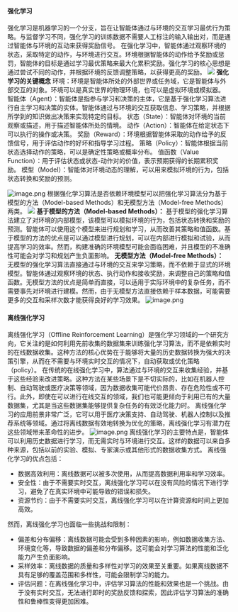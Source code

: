 #### 强化学习
强化学习是机器学习的一个分支，旨在让智能体通过与环境的交互学习最优行为策略。与监督学习不同，强化学习的训练数据不需要人工标注的输入输出对，而是通过智能体与环境的互动来获得奖励信号。
在强化学习中，智能体通过观察环境的状态，采取特定的动作，与环境进行交互。环境根据智能体的动作给予奖励或惩罚，智能体的目标是通过学习最优策略来最大化累积奖励。强化学习的核心思想是通过尝试不同的动作，并根据环境的反馈调整策略，以获得更高的奖励。
![](https://cdn.nlark.com/yuque/0/2024/png/12763465/1713246964933-864248f7-1660-4ce1-b4f6-b95f94e1238f.png#averageHue=%23f6f6f6&clientId=u5f84049e-77fb-4&from=paste&height=287&id=u3d7e4125&originHeight=383&originWidth=833&originalType=url&ratio=1.6500000953674316&rotation=0&showTitle=false&status=done&style=none&taskId=u4e82629c-ecf9-4d11-8080-65b36d544a6&title=&width=625)
**强化学习的关键概念**
环境：环境是智能体所处的外部世界或任务域，它是智能体与外部交互的对象。环境可以是真实世界的物理环境，也可以是虚拟环境或模拟器。
智能体（Agent）：智能体是指参与学习和决策的主体，它是基于强化学习算法进行自主学习和决策的实体。智能体通过与环境的交互获取信息、学习策略，并根据所学到的知识做出决策来实现特定的目标。
状态（State）：智能体对环境的当前观察或描述，用于描述智能体所处的情境。
动作（Action）：智能体在给定状态下可以执行的操作或决策。
奖励（Reward）：环境根据智能体采取的动作给予的反馈信号，用于评估动作的好坏和指导学习过程。
策略（Policy）：智能体根据当前状态选择动作的策略，可以是确定性策略或概率分布。
值函数（Value Function）：用于评估状态或状态-动作对的价值，表示预期获得的长期累积奖励。
模型（Model）：智能体对环境动态的理解，可以用来模拟环境的行为，包括状态转换和奖励的预测。

![image.png](https://cdn.nlark.com/yuque/0/2024/png/12763465/1713248485127-404a2cd4-ff69-4c14-b593-0d8d4bf85be3.png#averageHue=%23e1f1f0&clientId=u5f84049e-77fb-4&from=paste&height=440&id=ubaed3b16&originHeight=1378&originWidth=1765&originalType=binary&ratio=1.6500000953674316&rotation=0&showTitle=false&size=205881&status=done&style=none&taskId=u20ae47c6-1644-4de6-8c47-efecef62812&title=&width=563.9772338867188)
根据强化学习算法是否依赖环境模型可以把强化学习算法分为基于模型的方法（Model-based Methods）和无模型方法（Model-free Methods）两类。
![](https://lh4.googleusercontent.com/o0SP05CZTDEM7Hn3qais336jpq4pAi_IaTzMvT9NDNdIx3tJd53hx-Tng8QWr9BPMkeen_H84G1a--E2Fqq9D1ArG4djyFhE61FP9xFucCoU-VMDFlhzGmzxqQ54Ejs4QvzdM39plrVHJHNbCmIl2l4#from=url&height=221&id=i0XxS&originHeight=318&originWidth=960&originalType=binary&ratio=1.6500000953674316&rotation=0&showTitle=false&status=done&style=none&title=&width=665.9999389648438)
**基于模型的方法（Model-based Methods）：**
基于模型的强化学习算法建立了对环境的内部模型，该模型可以模拟环境的行为，包括状态转换和奖励的预测。智能体可以使用这个模型来进行规划和学习，从而改善其策略和值函数。基于模型的方法的优点是可以通过模型进行规划，可以在内部进行模拟和试验，从而提高学习的效率。然而，构建准确的环境模型可能会面临困难，并且模型的不准确性可能会对学习和规划产生负面影响。
**无模型方法（Model-free Methods）：**
无模型的强化学习算法直接通过与环境的交互来学习策略，而不依赖于显式的环境模型。智能体通过观察环境的状态、执行动作和接收奖励，来调整自己的策略和值函数。无模型方法的优点是简单而直接，可以适用于实际环境中的复杂任务，而不需要事先对环境进行建模。然而，由于无模型方法直接依赖于样本数据，可能需要更多的交互和采样次数才能获得良好的学习效果。
![image.png](https://cdn.nlark.com/yuque/0/2024/png/12763465/1713249088695-f013c190-c648-4d8c-9103-2bd4f3b55c5d.png#averageHue=%23f9f4f0&clientId=u5f84049e-77fb-4&from=paste&id=u8460ad94&originHeight=550&originWidth=1055&originalType=binary&ratio=1.6500000953674316&rotation=0&showTitle=false&size=51969&status=done&style=none&taskId=u3c6f7d29-ac31-4276-a23f-833ce66333a&title=)
#### 离线强化学习
离线强化学习（Offline Reinforcement Learning）是强化学习领域的一个研究方向，它关注的是如何利用先前收集的数据集来训练强化学习算法，而不是依赖实时的在线数据收集。这种方法的核心优势在于能够将大量的历史数据转换为强大的决策引擎，从而在不需要与环境实时交互的情况下，自动获取或优化策略（policy）。
在传统的在线强化学习中，算法通过与环境的交互来收集经验，并基于这些经验来改进策略。这种方法在某些场景下是不切实际的，比如在机器人控制、自动驾驶或医疗决策等领域，因为数据收集可能代价昂贵、存在危险性或不可行。此外，即使在可以进行在线交互的领域，我们也可能更倾向于利用已有的大量数据集，尤其是当这些数据集能够提供复杂任务的有效泛化能力时。
离线强化学习的应用前景非常广泛，它可以用于医疗决策支持、自动驾驶、机器人控制以及推荐系统等领域。通过将离线数据有效地转换为优化的策略，离线强化学习有潜力在这些领域带来革命性的进步。
![image.png](https://cdn.nlark.com/yuque/0/2024/png/12763465/1713249589017-5c27c5ad-9e39-4ae6-b213-fe24937812ce.png#averageHue=%23fbfdf7&clientId=u5f84049e-77fb-4&from=paste&height=324&id=u08e7df8a&originHeight=534&originWidth=2240&originalType=binary&ratio=1.6500000953674316&rotation=0&showTitle=false&size=204243&status=done&style=none&taskId=u62fc5506-0999-423b-8a99-de40c0a1b36&title=&width=1357.5756791099966)
离线强化学习的主要特点是，智能体可以利用历史数据进行学习，而无需实时与环境进行交互。这样的数据可以来自多种来源，包括以前的实验、模拟、专家演示或其他形式的数据收集方式。
离线强化学习的优点包括：

- 数据高效利用：离线数据可以被多次使用，从而提高数据利用率和学习效率。
- 安全性：由于不需要实时交互，离线强化学习可以在没有风险的情况下进行学习，避免了在真实环境中可能导致的错误和损失。
- 资源节约：由于不需要实时交互，离线强化学习可以在计算资源和时间上更加高效。

然而，离线强化学习也面临一些挑战和限制：

- 偏差和分布偏移：离线数据可能会受到多种因素的影响，例如数据收集方法、环境变化等，导致数据的偏差和分布偏移。这可能会对学习算法的性能和泛化能力产生负面影响。
- 采样效率：离线数据的质量和多样性对学习的效果至关重要。如果离线数据不具有足够的覆盖范围和多样性，可能会限制学习的能力。
- 评估问题：在离线强化学习中，评估学习算法的性能和效果也是一个挑战。由于没有实时交互，无法进行即时的奖励反馈和探索，因此评估学习算法的准确性和鲁棒性变得更加困难。
